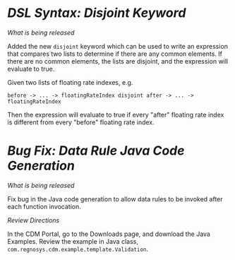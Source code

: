 # *DSL Syntax: Disjoint Keyword*

_What is being released_

Added the new `disjoint` keyword which can be used to write an expression that compares two lists to determine if there are any common elements.  If there are no common elements, the lists are disjoint, and the expression will evaluate to true.

Given two lists of floating rate indexes, e.g.

`before -> ... -> floatingRateIndex disjoint after -> ... -> floatingRateIndex`

Then the expression will evaluate to true if every "after" floating rate index is different from every "before" floating rate index.

# *Bug Fix: Data Rule Java Code Generation*

_What is being released_

Fix bug in the Java code generation to allow data rules to be invoked after each function invocation.

_Review Directions_

In the CDM Portal, go to the Downloads page, and download the Java Examples. Review the example in Java class, `com.regnosys.cdm.example.template.Validation`.
